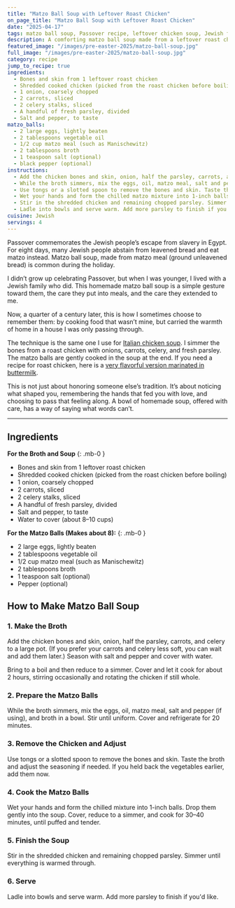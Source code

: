 ```yaml
---
title: "Matzo Ball Soup with Leftover Roast Chicken"
on_page_title: "Matzo Ball Soup with Leftover Roast Chicken"
date: "2025-04-17"
tags: matzo ball soup, Passover recipe, leftover chicken soup, Jewish food traditions, homemade chicken soup, matzo meal recipe, comfort food
description: A comforting matzo ball soup made from a leftover roast chicken, fresh vegetables, and matzo meal. A quiet remembrance of care, tradition, and home often served at Passover.
featured_image: "/images/pre-easter-2025/matzo-ball-soup.jpg"
full_image: "/images/pre-easter-2025/matzo-ball-soup.jpg"
category: recipe
jump_to_recipe: true
ingredients:
  - Bones and skin from 1 leftover roast chicken
  - Shredded cooked chicken (picked from the roast chicken before boiling)
  - 1 onion, coarsely chopped
  - 2 carrots, sliced
  - 2 celery stalks, sliced
  - A handful of fresh parsley, divided
  - Salt and pepper, to taste
matzo_balls:
  - 2 large eggs, lightly beaten
  - 2 tablespoons vegetable oil
  - 1/2 cup matzo meal (such as Manischewitz)
  - 2 tablespoons broth
  - 1 teaspoon salt (optional)
  - black pepper (optional)
instructions:
  - Add the chicken bones and skin, onion, half the parsley, carrots, and celery to a large pot. (If you prefer your carrots and celery less soft, you can wait and add them later.) Season with salt and pepper and cover with water. Bring to a boil and then reduce to a simmer. Cover and let it cook for about 2 hours, stirring occasionally.
  - While the broth simmers, mix the eggs, oil, matzo meal, salt and pepper (if using), and broth in a bowl. Stir until uniform. Cover and refrigerate for 20 minutes.
  - Use tongs or a slotted spoon to remove the bones and skin. Taste the broth and adjust seasoning if needed. If you held back the vegetables earlier, add them now.
  - Wet your hands and form the chilled matzo mixture into 1-inch balls. Drop them gently into the soup. Cover, reduce to a simmer, and cook for 30–40 minutes, until puffed and tender.
  - Stir in the shredded chicken and remaining chopped parsley. Simmer until everything is warmed through.
  - Ladle into bowls and serve warm. Add more parsley to finish if you'd like.
cuisine: Jewish
servings: 4
---
```


Passover commemorates the Jewish people’s escape from slavery in Egypt. For eight days, many Jewish people abstain from leavened bread and eat matzo instead. Matzo ball soup, made from matzo meal (ground unleavened bread) is common during the holiday.

I didn’t grow up celebrating Passover, but when I was younger, I lived with a Jewish family who did. This homemade matzo ball soup is a simple gesture toward them, the care they put into meals, and the care they extended to me.

Now, a quarter of a century later, this is how I sometimes choose to remember them: by cooking food that wasn’t mine, but carried the warmth of home in a house I was only passing through.

The technique is the same one I use for [Italian chicken soup](/blog/italian-chicken-soup). I simmer the bones from a roast chicken with onions, carrots, celery, and fresh parsley. The matzo balls are gently cooked in the soup at the end. If you need a recipe for roast chicken, here is a [very flavorful version marinated in buttermilk](/blog/buttermilk-marinated-roast-chicken).

This is not just about honoring someone else’s tradition. It’s about noticing what shaped you, remembering the hands that fed you with love, and choosing to pass that feeling along. A bowl of homemade soup, offered with care, has a way of saying what words can’t.

---

<h2 id="recipe-target">Ingredients</h2>

**For the Broth and Soup**
{: .mb-0 }

- Bones and skin from 1 leftover roast chicken
- Shredded cooked chicken (picked from the roast chicken before boiling)
- 1 onion, coarsely chopped
- 2 carrots, sliced
- 2 celery stalks, sliced
- A handful of fresh parsley, divided
- Salt and pepper, to taste
- Water to cover (about 8–10 cups)

**For the Matzo Balls (Makes about 8):**
{: .mb-0 }

- 2 large eggs, lightly beaten
- 2 tablespoons vegetable oil
- 1/2 cup matzo meal (such as Manischewitz)
- 2 tablespoons broth
- 1 teaspoon salt (optional)
- Pepper (optional)

## How to Make Matzo Ball Soup

### **1. Make the Broth**
Add the chicken bones and skin, onion, half the parsley, carrots, and celery to a large pot. (If you prefer your carrots and celery less soft, you can wait and add them later.) Season with salt and pepper and cover with water.

Bring to a boil and then reduce to a simmer. Cover and let it cook for about 2 hours, stirring occasionally and rotating the chicken if still whole.

### **2. Prepare the Matzo Balls**
While the broth simmers, mix the eggs, oil, matzo meal, salt and pepper (if using), and broth in a bowl. Stir until uniform. Cover and refrigerate for 20 minutes.

### **3. Remove the Chicken and Adjust**
Use tongs or a slotted spoon to remove the bones and skin. Taste the broth and adjust the seasoning if needed. If you held back the vegetables earlier, add them now.

### **4. Cook the Matzo Balls**
Wet your hands and form the chilled mixture into 1-inch balls. Drop them gently into the soup. Cover, reduce to a simmer, and cook for 30–40 minutes, until puffed and tender.

### **5. Finish the Soup**
Stir in the shredded chicken and remaining chopped parsley. Simmer until everything is warmed through.

### **6. Serve**
Ladle into bowls and serve warm. Add more parsley to finish if you'd like.
